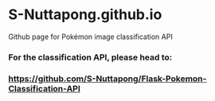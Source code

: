 # S-Nuttapong.github.io
Github page for Pokémon image classification API

### For the classification API, please head to: 
###  https://github.com/S-Nuttapong/Flask-Pokemon-Classification-API
